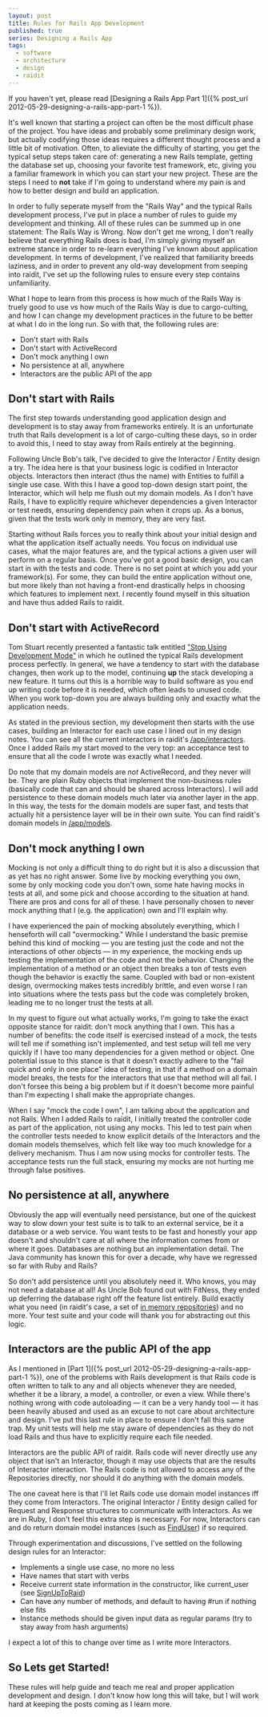 ```yaml
---
layout: post
title: Rules for Rails App Development
published: true
series: Designing a Rails App
tags:
  - software
  - architecture
  - design
  - raidit
---
```


If you haven't yet, please read [Designing a Rails App Part 1]({% post_url 2012-05-29-designing-a-rails-app-part-1 %}).

It's well known that starting a project can often be the most difficult phase of the project. You have ideas and probably some preliminary design work, but actually codifying those ideas requires a different thought process and a little bit of motivation. Often, to alieviate the difficulty of starting, you get the typical setup steps taken care of: generating a new Rails template, getting the database set up, choosing your favorite test framework, etc, giving you a familiar framework in which you can start your new project. These are the steps I need to **not** take if I'm going to understand where my pain is and how to better design and build an application.

In order to fully seperate myself from the "Rails Way" and the typical Rails development process, I've put in place a number of rules to guide my development and thinking. All of these rules can be summed up in one statement: The Rails Way is Wrong. Now don't get me wrong, I don't really believe that everything Rails does is bad, I'm simply giving myself an extreme stance in order to re-learn everything I've known about application development. In terms of development, I've realized that familiarity breeds laziness, and in order to prevent any old-way development from seeping into raidit, I've set up the following rules to ensure every step contains unfamiliarity.

What I hope to learn from this process is how much of the Rails Way is truely good to use vs how much of the Rails Way is due to cargo-culting, and how I can change my development practices in the future to be better at what I do in the long run. So with that, the following rules are:

* Don't start with Rails
* Don't start with ActiveRecord
* Don't mock anything I own
* No persistence at all, anywhere
* Interactors are the public API of the app

## Don't start with Rails

The first step towards understanding good application design and development is to stay away from frameworks entirely. It is an unfortunate truth that Rails development is a lot of cargo-culting these days, so in order to avoid this, I need to stay away from Rails entirely at the beginning.

Following Uncle Bob's talk, I've decided to give the Interactor / Entity design a try. The idea here is that your business logic is codified in Interactor objects. Interactors then interact (thus the name) with Entities to fulfill a single use case. With this I have a good top-down design start point, the Interactor, which will help me flush out my domain models. As I don't have Rails, I have to explicitly require whichever dependencies a given Interactor or test needs, ensuring dependency pain when it crops up. As a bonus, given that the tests work only in memory, they are very fast.

Starting without Rails forces you to really think about your initial design and what the application itself actually needs. You focus on individual use cases, what the major features are, and the typical actions a given user will perform on a regular basis. Once you've got a good basic design, you can start in with the tests and code. There is no set point at which you add your framework(s). For some, they can build the entire application without one, but more likely than not having a front-end drastically helps in choosing which features to implement next. I recently found myself in this situation and have thus added Rails to raidit.

## Don't start with ActiveRecord

Tom Stuart recently presented a fantastic talk entitled ["Stop Using Development Mode"](http://www.youtube.com/watch?v=TQrEKwb5lR0) in which he outlined the typical Rails development process perfectly. In general, we have a tendency to start with the database changes, then work up to the model, continuing **up** the stack developing a new feature. It turns out this is a horrible way to build software as you end up writing code before it is needed, which often leads to unused code. When you work top-down you are always building only and exactly what the application needs.

As stated in the previous section, my development then starts with the use cases, building an Interactor for each use case I lined out in my design notes. You can see all the current interactors in raidit's [/app/interactors](https://github.com/jasonroelofs/raidit/tree/master/app/interactors). Once I added Rails my start moved to the very top: an acceptance test to ensure that all the code I wrote was exactly what I needed.

Do note that my domain models are *not* ActiveRecord, and they never will be. They are plain Ruby objects that implement the non-business rules (basically code that can and should be shared across Interactors). I will add persistence to these domain models much later via another layer in the app. In this way, the tests for the domain models are super fast, and tests that actually hit a persistence layer will be in their own suite. You can find raidit's domain models in [/app/models](https://github.com/jasonroelofs/raidit/tree/master/app/models).

## Don't mock anything I own

Mocking is not only a difficult thing to do right but it is also a discussion that as yet has no right answer. Some live by mocking everything you own, some by only mocking code you don't own, some hate having mocks in tests at all, and some pick and choose according to the situation at hand. There are pros and cons for all of these. I have personally chosen to never mock anything that I (e.g. the application) own and I'll explain why.

I have experienced the pain of mocking absolutely everything, which I henseforth will call "overmocking." While I understand the basic premise behind this kind of mocking &mdash; you are testing just the code and not the interactions of other objects &mdash; in my experience, the mocking ends up testing the implementation of the code and not the behavior. Changing the implementation of a method or an object then breaks a ton of tests even though the behavior is exactly the same. Coupled with bad or non-existent design, overmocking makes tests incredibly brittle, and even worse I ran into situations where the tests pass but the code was completely broken, leading me to no longer trust the tests at all.

In my quest to figure out what actually works, I'm going to take the exact opposite stance for raidit: don't mock anything that I own. This has a number of benefits: the code itself is exercised instead of a mock, the tests will tell me if something isn't implemented, and test setup will tell me very quickly if I have too many dependencies for a given method or object. One potential issue to this stance is that it doesn't exactly adhere to the "fail quick and only in one place" idea of testing, in that if a method on a domain model breaks, the tests for the interactors that use that method will all fail. I don't forsee this being a big problem but if it doesn't become more painful than I'm expecting I shall make the appropriate changes.

When I say "mock the code I own", I am talking about the application and not Rails. When I added Rails to raidit, I initially treated the controller code as part of the application, not using any mocks. This led to test pain when the controller tests needed to know explicit details of the Interactors and the domain models themselves, which felt like way too much knowledge for a delivery mechanism. Thus I am now using mocks for controller tests. The acceptance tests run the full stack, ensuring my mocks are not hurting me through false positives.

## No persistence at all, anywhere

Obviously the app will eventually need persistance, but one of the quickest way to slow down your test suite is to talk to an external service, be it a database or a web service. You want tests to be fast and honestly your app doesn't and shouldn't care at all where the information comes from or where it goes. Databases are nothing but an implementation detail. The Java community has known this for over a decade, why have we regressed so far with Ruby and Rails?

So don't add persistence until you absolutely need it. Who knows, you may not need a database at all! As Uncle Bob found out with FitNess, they ended up deferring the database right off the feature list entirely. Build exactly what you need (in raidit's case, a set of [in memory repositories](https://github.com/jasonroelofs/raidit/blob/master/app/repositories/in_memory.rb)) and no more. Your test suite and your code will thank you for abstracting out this logic.

## Interactors are the public API of the app

As I mentioned in [Part 1]({% post_url 2012-05-29-designing-a-rails-app-part-1 %}), one of the problems with Rails development is that Rails code is often written to talk to any and all objects whenever they are needed, whether it be a library, a model, a controller, or even a view. While there's nothing wrong with code autoloading &mdash; it can be a very handy tool &mdash; it has been heavily abused and used as an excuse to not care about architecture and design. I've put this last rule in place to ensure I don't fall this same trap. My unit tests will help me stay aware of dependencies as they do not load Rails and thus have to explicitly require each file needed.

Interactors are the public API of raidit. Rails code will never directly use any object that isn't an Interactor, though it may use objects that are the results of Interactor interaction. The Rails code is not allowed to access any of the Repositories directly, nor should it do anything with the domain models.

The one caveat here is that I'll let Rails code use domain model instances iff they come from Interactors. The original Interactor / Entity design called for Request and Response structures to communicate with Interactors. As we are in Ruby, I don't feel this extra step is necessary. For now, Interactors can and do return domain model instances (such as [FindUser](https://github.com/jasonroelofs/raidit/blob/master/app/interactors/find_user.rb)) if so required.

Through experimentation and discussions, I've settled on the following design rules for an Interactor:

* Implements a single use case, no more no less
* Have names that start with verbs
* Receive current state information in the constructor, like current_user (see [SignUpToRaid](https://github.com/jasonroelofs/raidit/blob/master/app/interactors/sign_up_to_raid.rb))
* Can have any number of methods, and default to having #run if nothing else fits
* Instance methods should be given input data as regular params (try to stay away from hash arguments)

I expect a lot of this to change over time as I write more Interactors.

## So Lets get Started!

These rules will help guide and teach me real and proper application development and design. I don't know how long this will take, but I will work hard at keeping the posts coming as I learn more.
